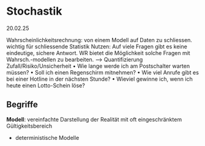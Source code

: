 
# Stochastik
20.02.25

Wahrscheinlichkeitsrechnung: von einem Modell auf Daten zu schliessen. wichtig für schliessende Statistik
Nutzen: Auf viele Fragen gibt es keine eindeutige, sichere Antwort. WR bietet  die Möglichkeit solche Fragen mit Wahrsch.-modellen zu bearbeiten.
--> Quantifizierung Zufall/Risiko/Unsicherheit
• Wie lange werde ich am Postschalter warten müssen?
• Soll ich einen Regenschirm mitnehmen?
• Wie viel Anrufe gibt es bei einer Hotline in der nächsten Stunde?
• Wieviel gewinne ich, wenn ich heute einen Lotto-Schein löse?

## Begriffe
**Modell**: vereinfachte Darstellung der Realität mit oft eingeschränktem Gültigkeitsbereich
- deterministische Modelle
<!--stackedit_data:
eyJoaXN0b3J5IjpbMTEzNjk2MTE3MywtNDgyNzM0NTkxLDgxNT
I1Nzc0NywxOTc0MTQ5MDI5LC01MDUxMDI2OTcsMTQzODQ4MzM4
Ml19
-->